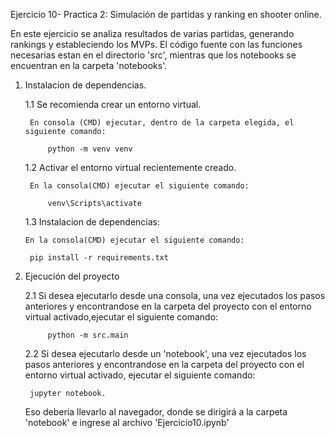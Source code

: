 Ejercicio 10- Practica 2: Simulación de partidas y ranking en shooter online.

En este ejercicio se analiza resultados de varias partidas, generando rankings y estableciendo los MVPs. 
El código fuente con las funciones necesarias estan en el directorio 'src', mientras que  los notebooks se encuentran en la carpeta 'notebooks'.

1. Instalacion de dependencias.

    1.1 Se recomienda crear un entorno virtual.

        En consola (CMD) ejecutar, dentro de la carpeta elegida, el siguiente comando: 

            python -m venv venv 

    1.2 Activar el entorno virtual recientemente creado.
        
        En la consola(CMD) ejecutar el siguiente comando: 
        
            venv\Scripts\activate

    1.3 Instalacion de dependencias:

       En la consola(CMD) ejecutar el siguiente comando: 

        pip install -r requirements.txt
    
2. Ejecución del proyecto

    2.1 Si desea ejecutarlo desde una consola, una vez ejecutados los pasos anteriores 
     y encontrandose en la carpeta del proyecto con el entorno virtual activado,ejecutar el siguiente comando:

            python -m src.main
    
    2.2 Si desea ejecutarlo desde un 'notebook', una vez ejecutados los pasos       anteriores y encontrandose en la carpeta del proyecto con el entorno virtual activado, ejecutar el siguiente comando:

        jupyter notebook.

    Eso deberia llevarlo al navegador, donde se dirigirá a la carpeta 'notebook' e ingrese al archivo 'Ejercicio10.ipynb'


